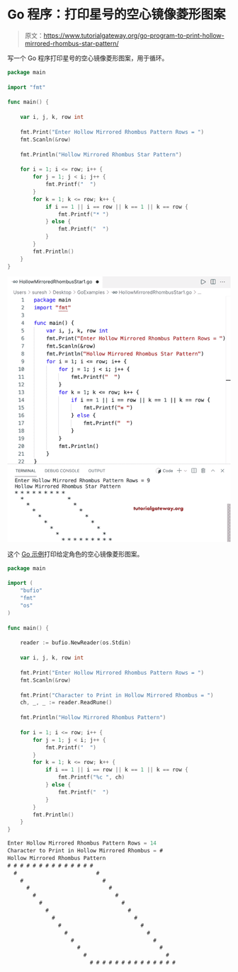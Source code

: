 # Go 程序：打印星号的空心镜像菱形图案

> 原文：<https://www.tutorialgateway.org/go-program-to-print-hollow-mirrored-rhombus-star-pattern/>

写一个 Go 程序打印星号的空心镜像菱形图案，用于循环。

```go
package main

import "fmt"

func main() {

	var i, j, k, row int

	fmt.Print("Enter Hollow Mirrored Rhombus Pattern Rows = ")
	fmt.Scanln(&row)

	fmt.Println("Hollow Mirrored Rhombus Star Pattern")

	for i = 1; i <= row; i++ {
		for j = 1; j < i; j++ {
			fmt.Printf("  ")
		}
		for k = 1; k <= row; k++ {
			if i == 1 || i == row || k == 1 || k == row {
				fmt.Printf("* ")
			} else {
				fmt.Printf("  ")
			}
		}
		fmt.Println()
	}
}
```

![Go Program to Print Hollow Mirrored Rhombus Star Pattern](img/703f897c41502afd7995e06cfff44d78.png)

这个 [Go 示例](https://www.tutorialgateway.org/go-programs/)打印给定角色的空心镜像菱形图案。

```go
package main

import (
	"bufio"
	"fmt"
	"os"
)

func main() {

	reader := bufio.NewReader(os.Stdin)

	var i, j, k, row int

	fmt.Print("Enter Hollow Mirrored Rhombus Pattern Rows = ")
	fmt.Scanln(&row)

	fmt.Print("Character to Print in Hollow Mirrored Rhombus = ")
	ch, _, _ := reader.ReadRune()

	fmt.Println("Hollow Mirrored Rhombus Pattern")

	for i = 1; i <= row; i++ {
		for j = 1; j < i; j++ {
			fmt.Printf("  ")
		}
		for k = 1; k <= row; k++ {
			if i == 1 || i == row || k == 1 || k == row {
				fmt.Printf("%c ", ch)
			} else {
				fmt.Printf("  ")
			}
		}
		fmt.Println()
	}
}
```

```go
Enter Hollow Mirrored Rhombus Pattern Rows = 14
Character to Print in Hollow Mirrored Rhombus = #
Hollow Mirrored Rhombus Pattern
# # # # # # # # # # # # # # 
  #                         # 
    #                         # 
      #                         # 
        #                         # 
          #                         # 
            #                         # 
              #                         # 
                #                         # 
                  #                         # 
                    #                         # 
                      #                         # 
                        #                         # 
                          # # # # # # # # # # # # # # 
```